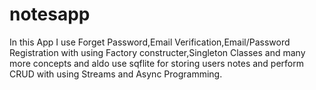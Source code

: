 # notesapp
In this App I use Forget Password,Email Verification,Email/Password Registration with using Factory constructer,Singleton Classes and many more 
concepts and aldo use sqflite for storing users notes and perform CRUD with using Streams and Async Programming.

